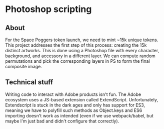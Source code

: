 # Photoshop scripting
## About
For the Space Poggers token launch, we need to mint ~15k unique tokens. This project addresses the first step of this process: creating the 15k distinct artworks. This is done using a Photoshop file with every character, background, and accessory in a different layer. We can compute random permutations and pick the corresponding layers in PS to form the final composite image.

## Technical stuff
Writing code to interact with Adobe products isn't fun. The Adobe ecosystem uses a JS-based extension called ExtendScript. Unfortunately, Extendscript is stuck in the dark ages and only has support for ES3, meaning we have to polyfill such methods as Object.keys and ES6 importing doesn't work as intended (even if we use webpack/babel, but maybe I'm just bad and didn't configure that correctly).